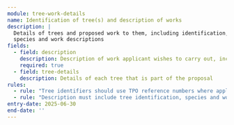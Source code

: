 ```yaml
---
module: tree-work-details
name: Identification of tree(s) and description of works
description: |
  Details of trees and proposed work to them, including identification, 
  species and work descriptions
fields:
  - field: description
    description: Description of work applicant wishes to carry out, including identifying the trees, species and setting out the work
    required: true
  - field: tree-details
    description: Details of each tree that is part of the proposal
rules:
  - rule: "Tree identifiers should use TPO reference numbers where applicable"
  - rule: "Description must include tree identification, species and work details"
entry-date: 2025-06-30
end-date: ''
---
```

